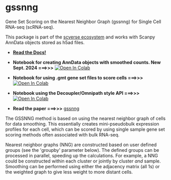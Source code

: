 # gssnng
Gene Set Scoring on the Nearest Neighbor Graph (gssnng) for Single Cell RNA-seq (scRNA-seq).


This package is part of the [scverse ecosystem](https://scverse.org/packages/#ecosystem) and works with Scanpy AnnData objects stored as h5ad files.

  *  **[Read the Docs!](https://gssnng.readthedocs.io/en/latest/)**

  * **Notebook for creating AnnData objects with smoothed counts. New Sept. 2024 ===>>>**  [![Open In Colab](https://colab.research.google.com/assets/colab-badge.svg)](https://colab.research.google.com/github/IlyaLab/gssnng/blob/main/notebooks/gssnng_data_smoothing.ipynb)

  * **Notebook for using .gmt gene set files to score cells ===>>>**  [![Open In Colab](https://colab.research.google.com/assets/colab-badge.svg)](https://colab.research.google.com/github/IlyaLab/gssnng/blob/main/notebooks/gssnng_quick_start.ipynb)

  * **Notebook using the Decoupler/Omnipath style API ===>>>** [![Open In Colab](https://colab.research.google.com/assets/colab-badge.svg)](https://colab.research.google.com/github/IlyaLab/gssnng/blob/main/notebooks/Scoring_PBMC_data_with_the_GSSNNG_decoupleR_API.ipynb)

  * **Read the paper ===>>>** [gssnng](https://academic.oup.com/bioinformaticsadvances/article/3/1/vbad150/7321111?login=false)

The GSSNNG method is based on using the nearest neighbor graph of cells for data smoothing. This essentially creates 
mini-pseudobulk expression profiles for each cell, which can be scored by using single sample gene set scoring 
methods often associated with bulk RNA-seq. 

Nearest neighbor graphs (NNG) are constructed based on user defined groups (see the 'groupby' parameter below). 
The defined groups can be processed in parallel, speeding up the calculations. For example, a NNG could be 
constructed within each cluster or jointly by cluster *and* sample. Smoothing can be performed using either the 
adjacency matrix (all 1s) or the weighted graph to give less weight to more distant cells.
